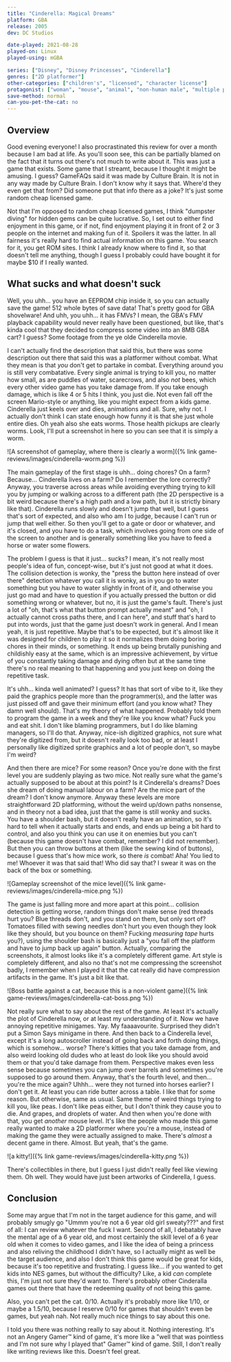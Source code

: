```yaml
---
title: "Cinderella: Magical Dreams"
platform: GBA
release: 2005
dev: DC Studios

date-played: 2021-08-28
played-on: Linux
played-using: mGBA

series: ["Disney", "Disney Princesses", "Cinderella"]
genres: ["2D platformer"]
other-categories: ["children's", "licensed", "character license"]
protagonist: ["woman", "mouse", "animal", "non-human male", "multiple protagonists"]
save-method: normal
can-you-pet-the-cat: no
---
```


## Overview

Good evening everyone! I also procrastinated this review for over a month because I am bad at life. As you'll soon see, this can be partially blamed on the fact that it turns out there's not much to write about it. This was just a game that exists. Some game that I streamt, because I thought it might be amusing. I guess? GameFAQs said it was made by Culture Brain. It is not in any way made by Culture Brain. I don't know why it says that. Where'd they even get that from? Did someone put that info there as a joke? It's just some random cheap licensed game.

Not that I'm opposed to random cheap licensed games, I think "dumpster diving" for hidden gems can be quite lucrative. So, I set out to either find enjoyment in this game, or if not, find enjoyment playing it in front of 2 or 3 people on the internet and making fun of it. Spoilers it was the latter. In all fairness it's really hard to find actual information on this game. You search for it, you get ROM sites. I think I already know where to find it, so that doesn't tell me anything, though I guess I probably could have bought it for maybe $10 if I really wanted.

## What sucks and what doesn't suck
Well, you uhh… you have an EEPROM chip inside it, so you can actually save the game! 512 whole bytes of save data! That's pretty good for GBA shovelware! And uhh, you uhh… it has FMVs? I mean, the GBA's FMV playback capability would never really have been questioned, but like, that's kinda cool that they decided to compress some video into an 8MB GBA cart? I guess? Some footage from the ye olde Cinderella movie.

I can't actually find the description that said this, but there was some description out there that said this was a platformer without combat. What they mean is that _you_ don't get to partake in combat. Everything around you is still very combatative. Every single animal is trying to kill you, no matter how small, as are puddles of water, scarecrows, and also _not_ bees, which every other video game has you take damage from. If you take enough damage, which is like 4 or 5 hits I think, you just die. Not even fall off the screen Mario-style or anything, like you might expect from a kids game. Cinderella just keels over and dies, animations and all. Sure, why not. I actually don't think I can state enough how funny it is that she just whole entire dies. Oh yeah also she eats worms. Those health pickups are clearly worms. Look, I'll put a screenshot in here so you can see that it is simply a worm.

![A screenshot of gameplay, where there is clearly a worm]({% link game-reviews/images/cinderella-worm.png %})

The main gameplay of the first stage is uhh… doing chores? On a farm? Because… Cinderella lives on a farm? Do I remember the lore correctly? Anyway, you traverse across areas while avoiding everything trying to kill you by jumping or walking across to a different path (the 2D perspective is a bit weird because there's a high path and a low path, but it is strictly binary like that). Cinderella runs slowly and doesn't jump that well, but I guess that's sort of expected, and also who am I to judge, because I can't run or jump that well either. So then you'll get to a gate or door or whatever, and it's closed, and you have to do a task, which involves going from one side of the screen to another and is generally something like you have to feed a horse or water some flowers.

The problem I guess is that it just… sucks? I mean, it's not really most people's idea of fun, concept-wise, but it's just not good at what it does. The collision detection is wonky, the "press the button here instead of over there" detection whatever you call it is wonky, as in you go to water something but you have to water slightly in front of it, and otherwise you just go mad and have to question if you actually pressed the button or did something wrong or whatever, but no, it is just the game's fault. There's just a lot of "oh, that's what that button prompt actually meant" and "oh, I actually cannot cross paths there, and I can here", and stuff that's hard to put into words, just that the game just doesn't work in general. And I mean yeah, it is just repetitive. Maybe that's to be expected, but it's almost like it was designed for children to play it so it normalizes them doing boring chores in their minds, or something. It ends up being brutally punishing and childishly easy at the same, which is an impressive achievement, by virtue of you constantly taking damage and dying often but at the same time there's no real meaning to that happening and you just keep on doing the repetitive task.

It's uhh… kinda well animated? I guess? It has that sort of vibe to it, like they paid the graphics people more than the programmer(s), and the latter was just pissed off and gave their minimum effort (and you know what? They damn well should). That's my theory of what happened. Probably told them to program the game in a week and they're like you know what? Fuck you and eat shit. I don't like blaming programmers, but I do like blaming managers, so I'll do that. Anyway, nice-ish digitized graphics, not sure what they're digitized from, but it doesn't really look too bad, or at least I personally like digitized sprite graphics and a lot of people don't, so maybe I'm weird?

And then there are mice? For some reason? Once you're done with the first level you are suddenly playing as two mice. Not really sure what the game's actually supposed to be about at this point? Is it Cinderella's dreams? Does she dream of doing manual labour on a farm? Are the mice part of the dream? I don't know anymore. Anyway these levels are more straightforward 2D platforming, without the weird up/down paths nonsense, and in theory not a bad idea, just that the game is still wonky and sucks. You have a shoulder bash, but it doesn't really have an animation, so it's hard to tell when it actually starts and ends, and ends up being a bit hard to control, and also you think you can use it on enemies but you can't (because this game doesn't have combat, remember? I did not remember). But then you can throw buttons at them (like the sewing kind of buttons), because I guess that's how mice work, so there _is_ combat! Aha! You lied to me! Whoever it was that said that! Who did say that? I swear it was on the back of the box or something.

![Gameplay screenshot of the mice level]({% link game-reviews/images/cinderella-mice.png %})

The game is just falling more and more apart at this point… collision detection is getting worse, random things don't make sense (red threads hurt you? Blue threads don't, and you stand on them, but only sort of? Tomatoes filled with sewing needles don't hurt you even though they look like they should, but you bounce on them? Fucking _measuring tape_ hurts you?), using the shoulder bash is basically just a "you fall off the platform and have to jump back up again" button. Actually, comparing the screenshots, it almost looks like it's a completely different game. Art style is completely different, and also no that's not me compressing the screenshot badly, I remember when I played it that the cat really did have compression artifacts in the game. It's just a bit like that.

![Boss battle against a cat, because this is a non-violent game]({% link game-reviews/images/cinderella-cat-boss.png %})

Not really sure what to say about the rest of the game. At least it's actually the plot of Cinderella now, or at least my understanding of it. Now we have annoying repetitive minigames. Yay. My faaaavourite. Surprised they didn't put a Simon Says minigame in there. And then back to a Cinderella level, except it's a long autoscroller instead of going back and forth doing things, which is somehow… worse? There's kitties that you take damage from, and also weird looking old dudes who at least do look like you should avoid them or that you'd take damage from them. Perspective makes even less sense because sometimes you can jump over barrels and sometimes you're supposed to go around them. Anyway, that's the fourth level, and then… you're the mice again? Uhhh… were they not turned into horses earlier? I don't get it. At least you can ride butter across a table. I like that for some reason. But otherwise, same as usual. Same theme of weird things trying to kill you, like peas. I don't like peas either, but I don't think they cause you to die. And grapes, and droplets of water. And then when you're done with that, you get _another_ mouse level. It's like the people who made this game really wanted to make a 2D platformer where you're a mouse, instead of making the game they were actually assigned to make. There's _almost_ a decent game in there. Almost. But yeah, that's the game.

![a kitty!]({% link game-reviews/images/cinderella-kitty.png %})

There's collectibles in there, but I guess I just didn't really feel like viewing them. Oh well. They would have just been artworks of Cinderella, I guess.

## Conclusion

Some may argue that I'm not in the target audience for this game, and will probably smugly go "Ummm you're not a 6 year old girl sweaty???" and first of all: I can review whatever the fuck I want. Second of all, I debatably have the mental age of a 6 year old, and most certainly the skill level of a 6 year old when it comes to video games, and I like the idea of being a princess and also reliving the childhood I didn't have, so I actually might as well be the target audience, and also I don't think this game would be great for kids, because it's too repetitive and frustrating. I guess like… if you wanted to get kids into NES games, but without the difficulty? Like, a kid _can_ complete this, I'm just not sure they'd want to. There's probably other Cinderalla games out there that have the redeeming quality of not being this game.

Also, you can't pet the cat. 0/10. Actually it's probably more like 1/10, or maybe a 1.5/10, because I reserve 0/10 for games that shouldn't even be games, but yeah nah. Not really much nice things to say about this one.

I told you there was nothing really to say about it. Nothing interesting. It's not an Angery Gamer™ kind of game, it's more like a "well that was pointless and I'm not sure why I played that" Gamer™ kind of game. Still, I don't really like writing reviews like this. Doesn't feel great.
